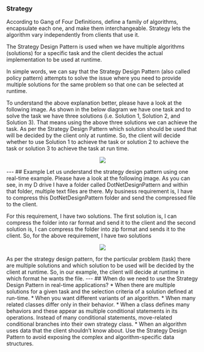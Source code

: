 ### Strategy  
According to Gang of Four Definitions, define a family of algorithms, encapsulate each one, and make them interchangeable. Strategy lets the algorithm vary independently from clients that use it.

The Strategy Design Pattern is used when we have multiple algorithms (solutions) for a specific task and the client decides the actual implementation to be used at runtime.

In simple words, we can say that the Strategy Design Pattern (also called policy pattern) attempts to solve the issue where you need to provide multiple solutions for the same problem so that one can be selected at runtime.

To understand the above explanation better, please have a look at the following image. As shown in the below diagram we have one task and to solve the task we have three solutions (i.e. Solution 1, Solution 2, and Solution 3). That means using the above three solutions we can achieve the task. As per the Strategy Design Pattern which solution should be used that will be decided by the client only at runtime. So, the client will decide whether to use Solution 1 to achieve the task or solution 2 to achieve the task or solution 3 to achieve the task at run time.
<p align="center">
  <img src="http://mokarchi.ir/git/Strategy/word-image-38.png" />
</p>
---
## Example
Let us understand the strategy design pattern using one real-time example. Please have a look at the following image. As you can see, in my D drive I have a folder called DotNetDesignPattern and within that folder, multiple text files are there. My business requirement is, I have to compress this DotNetDesignPattern folder and send the compressed file to the client.

For this requirement, I have two solutions. The first solution is, I can compress the folder into rar format and send it to the client and the second solution is, I can compress the folder into zip format and sends it to the client. So, for the above requirement, I have two solutions

<p align="center">
  <img src="http://mokarchi.ir/git/Strategy/word-image-39-768x301.png" />
</p>
As per the strategy design pattern, for the particular problem (task) there are multiple solutions and which solution to be used will be decided by the client at runtime. So, in our example, the client will decide at runtime in which format he wants the file.
---
## When do we need to use the Strategy Design Pattern in real-time applications?
* When there are multiple solutions for a given task and the selection criteria of a solution defined at run-time.
* When you want different variants of an algorithm.
* When many related classes differ only in their behavior.
* When a class defines many behaviors and these appear as multiple conditional statements in its operations. Instead of many conditional statements, move-related conditional branches into their own strategy class.
* When an algorithm uses data that the client shouldn’t know about. Use the Strategy Design Pattern to avoid exposing the complex and algorithm-specific data structures.

